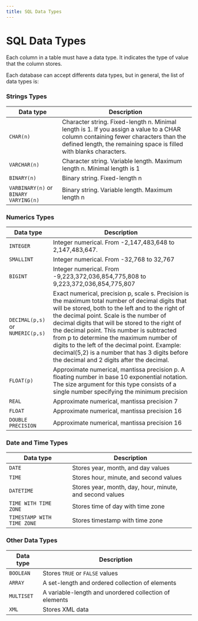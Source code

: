 ```yaml
---
title: SQL Data Types
---
```


# SQL Data Types

Each column in a table must have a data type. It indicates the type of value that the column stores.

Each database can accept differents data types, but in general, the list of data types is:

### Strings Types
Data type | Description
------------ | -------------
`CHAR(n)`| Character string. Fixed-length n. Minimal length is 1. If you assign a value to a CHAR column containing fewer characters than the defined length, the remaining space is filled with blanks characters.
`VARCHAR(n)` | Character string. Variable length. Maximum length n. Minimal length is 1
`BINARY(n)` | Binary string. Fixed-length n
`VARBINARY(n)` or `BINARY VARYING(n)` | Binary string. Variable length. Maximum length n

### Numerics Types
Data type | Description
------------ | -------------
`INTEGER` | Integer numerical. From  -2,147,483,648 to 2,147,483,647.
`SMALLINT` | Integer numerical.  From -32,768 to 32,767
`BIGINT` | Integer numerical. From -9,223,372,036,854,775,808 to 9,223,372,036,854,775,807
`DECIMAL(p,s)` or `NUMERIC(p,s)` | Exact numerical, precision p, scale s. Precision is the maximum total number of decimal digits that will be stored, both to the left and to the right of the decimal point. Scale is the number of decimal digits that will be stored to the right of the decimal point. This number is subtracted from p to determine the maximum number of digits to the left of the decimal point. Example: decimal(5,2) is a number that has 3 digits before the decimal and 2 digits after the decimal.
`FLOAT(p)` | Approximate numerical, mantissa precision p. A floating number in base 10 exponential notation. The size argument for this type consists of a single number specifying the minimum precision
`REAL` | Approximate numerical, mantissa precision 7
`FLOAT` | Approximate numerical, mantissa precision 16
`DOUBLE PRECISION` | Approximate numerical, mantissa precision 16

### Date and Time Types
Data type | Description
------------ | -------------
`DATE` | Stores year, month, and day values
`TIME` | Stores hour, minute, and second values
`DATETIME` | Stores year, month, day, hour, minute, and second values
`TIME WITH TIME ZONE` | Stores time of day with time zone
`TIMESTAMP WITH TIME ZONE` | Stores timestamp with time zone


### Other Data Types
Data type | Description
------------ | -------------
`BOOLEAN` | Stores `TRUE` or `FALSE` values
`ARRAY` | A set-length and ordered collection of elements
`MULTISET` | A variable-length and unordered collection of elements
`XML` | Stores XML data
